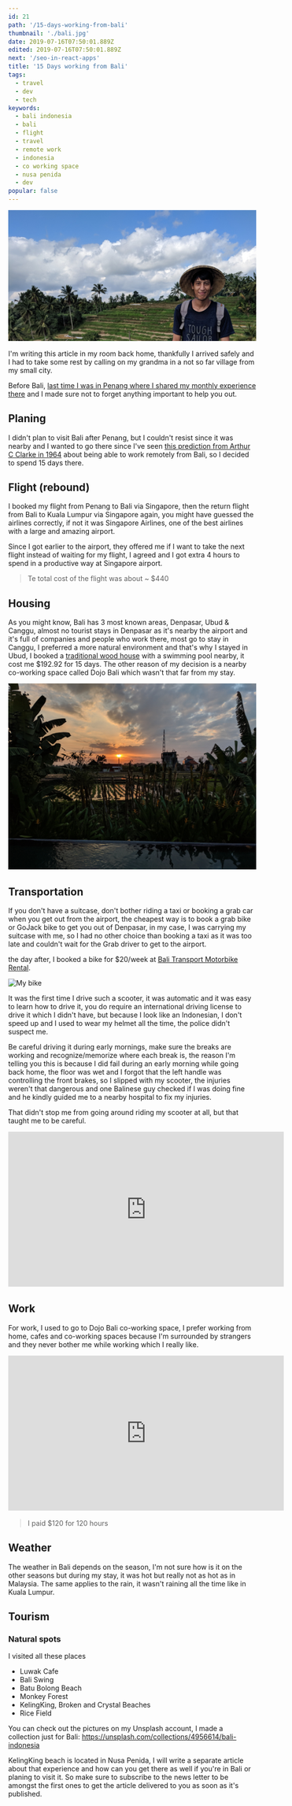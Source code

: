 ```yaml
---
id: 21
path: '/15-days-working-from-bali'
thumbnail: './bali.jpg'
date: 2019-07-16T07:50:01.889Z
edited: 2019-07-16T07:50:01.889Z
next: '/seo-in-react-apps'
title: '15 Days working from Bali'
tags:
  - travel
  - dev
  - tech
keywords:
  - bali indonesia
  - bali
  - flight
  - travel
  - remote work
  - indonesia
  - co working space
  - nusa penida
  - dev
popular: false
---
```


![Bali Island, Indonesia](bali.jpg)

I'm writing this article in my room back home, thankfully I arrived safely and I had to take some rest by calling on my grandma in a not so far village from my small city.

Before Bali, [last time I was in Penang where I shared my monthly experience there](/penang-was-way-better) and I made sure not to forget anything important to help you out.

## Planing

I didn't plan to visit Bali after Penang, but I couldn't resist since it was nearby and I wanted to go there since I've seen [this prediction from Arthur C Clarke in 1964](https://youtu.be/wC3E2qTCIY8) about being able to work remotely from Bali, so I decided to spend 15 days there.

## Flight (rebound)

I booked my flight from Penang to Bali via Singapore, then the return flight from Bali to Kuala Lumpur via Singapore again, you might have guessed the airlines correctly, if not it was Singapore Airlines, one of the best airlines with a large and amazing airport.

Since I got earlier to the airport, they offered me if I want to take the next flight instead of waiting for my flight, I agreed and I got extra 4 hours to spend in a productive way at Singapore airport.

> Te total cost of the flight was about ~ $440

## Housing

As you might know, Bali has 3 most known areas, Denpasar, Ubud & Canggu, almost no tourist stays in Denpasar as it's nearby the airport and it's full of companies and people who work there, most go to stay in Canggu, I preferred a more natural environment and that's why I stayed in Ubud, I booked a [traditional wood house](https://www.airbnb.com/rooms/18625567) with a swimming pool nearby, it cost me $192.92 for 15 days. The other reason of my decision is a nearby co-working space called Dojo Bali which wasn't that far from my stay.

![Sunset](sunset.jpg)

## Transportation

If you don't have a suitcase, don't bother riding a taxi or booking a grab car when you get out from the airport, the cheapest way is to book a grab bike or GoJack bike to get you out of Denpasar, in my case, I was carrying my suitcase with me, so I had no other choice than booking a taxi as it was too late and couldn't wait for the Grab driver to get to the airport.

the day after, I booked a bike for $20/week at [Bali Transport Motorbike Rental](https://www.google.com/maps/place/Bali+Transport+Motorbike+Rental/@-8.5298499,115.2618019,17z/data=!3m1!4b1!4m11!1m5!8m4!1e1!2s105998720729319403773!3m1!1e1!3m4!1s0x2dd23d9cc03c030f:0xfa11da049cd107cb!8m2!3d-8.5298552!4d115.2639906).

![My bike](bike.jpg)

It was the first time I drive such a scooter, it was automatic and it was easy to learn how to drive it, you do require an international driving license to drive it which I didn't have, but because I look like an Indonesian, I don't speed up and I used to wear my helmet all the time, the police didn't suspect me.

Be careful driving it during early mornings, make sure the breaks are working and recognize/memorize where each break is, the reason I'm telling you this is because I did fail during an early morning while going back home, the floor was wet and I forgot that the left handle was controlling the front brakes, so I slipped with my scooter, the injuries weren't that dangerous and one Balinese guy checked if I was doing fine and he kindly guided me to a nearby hospital to fix my injuries.

That didn't stop me from going around riding my scooter at all, but that taught me to be careful.

<div class="responsiveVideo">
  <iframe width="560" height="315" src="https://www.youtube.com/embed/8WNtvOoCm_M" frameborder="0" allow="encrypted-media" allowfullscreen></iframe>
</div>

## Work

For work, I used to go to Dojo Bali co-working space, I prefer working from home, cafes and co-working spaces because I'm surrounded by strangers and they never bother me while working which I really like.

<div class="responsiveVideo">
  <iframe width="560" height="315" src="https://www.youtube.com/embed/5ZEirx48wO0" frameborder="0" allow="encrypted-media" allowfullscreen></iframe>
</div>

> I paid $120 for 120 hours

## Weather

The weather in Bali depends on the season, I'm not sure how is it on the other seasons but during my stay, it was hot but really not as hot as in Malaysia. The same applies to the rain, it wasn't raining all the time like in Kuala Lumpur.

## Tourism

### Natural spots

I visited all these places

- Luwak Cafe
- Bali Swing
- Batu Bolong Beach
- Monkey Forest
- KelingKing, Broken and Crystal Beaches
- Rice Field

You can check out the pictures on my Unsplash account, I made a collection just for Bali: https://unsplash.com/collections/4956614/bali-indonesia

KelingKing beach is located in Nusa Penida, I will write a separate article about that experience and how can you get there as well if you're in Bali or planing to visit it. So make sure to subscribe to the news letter to be amongst the first ones to get the article delivered to you as soon as it's published.
